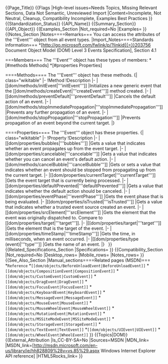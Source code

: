 {{Page_Title}}
{{Flags
|High-level issues=Needs Topics, Missing Relevant Sections, Data Not Semantic, Unreviewed Import
|Content=Incomplete, Not Neutral, Cleanup, Compatibility Incomplete, Examples Best Practices
}}
{{Standardization_Status}}
{{API_Name}}
{{Summary_Section}}
{{API_Object}}
{{Examples_Section
|Not_required=No
|Examples=
}}
{{Notes_Section
|Notes====Remarks===
You can access the attributes of the '''Event''' object from all event types.
|Import_Notes====Standards information===
*[http://go.microsoft.com/fwlink/p/?linkid{{=}}203756 Document Object Model (DOM) Level 3 Events Specification], Section 4.1


===Members===
The '''Event''' object has these types of members:
*[#methods Methods]
*[#properties Properties]


====Methods====
The '''Event''' object has these methods.
{| class="wikitable"
|-
!Method
!Description
|-
|[[dom/methods/initEvent|'''initEvent''']]
|Initializes a new generic event that the  [[dom/methods/createEvent|'''createEvent''']] method created.
|-
|[[dom/methods/preventDefault|'''preventDefault''']]
|Cancels the default action of an event.
|-
|[[dom/methods/stopImmediatePropagation|'''stopImmediatePropagation''']]
|Prevents any further propagation of an event.
|-
|[[dom/methods/stopPropagation|'''stopPropagation''']]
|Prevents propagation of an event beyond the current target.
|}
 

====Properties====
The '''Event''' object has these properties.
{| class="wikitable"
|-
!Property
!Description
|-
|[[dom/properties/bubbles|'''bubbles''']]
|Gets a value that  indicates whether an event propagates up from the event target.
|-
|[[dom/properties/cancelable|'''cancelable''']]
|Gets a value that indicates whether you can cancel an event's default action.
|-
|[[dom/methods/cancelBubble|'''cancelBubble''']]
|Gets or sets a value that indicates whether an event should be stopped from propagating up from the current target.
|-
|[[dom/properties/currentTarget|'''currentTarget''']]
|Gets the event target that is currently being processed.
|-
|[[dom/properties/defaultPrevented|'''defaultPrevented''']]
|Gets a value that indicates whether the default action should be canceled.
|-
|[[dom/properties/eventPhase|'''eventPhase''']]
|Gets the event phase that is being evaluated.
|-
|[[dom/properties/isTrusted|'''isTrusted''']]
|Gets a value that indicates whether a trusted event source created an event.
|-
|[[dom/properties/srcElement|'''srcElement''']]
|Gets the element that the event was originally dispatched to. Compare to [[dom/properties/target|'''target''']].
|-
|[[dom/properties/target|'''target''']]
|Gets the element that is the target of the event.
|-
|[[dom/properties/timeStamp|'''timeStamp''']]
|Gets the time, in milliseconds, when an event occurred.
|-
|[[dom/properties/type (event)|'''type''']]
|Gets the name of an event.
|}
 
}}
{{Related_Specifications_Section
|Specifications=
}}
{{Compatibility_Section
|Not_required=No
|Desktop_rows=
|Mobile_rows=
|Notes_rows=
}}
{{See_Also_Section
|Manual_sections====Related pages (MSDN)===
*<code>Reference</code>
*<code>[[dom/objects/BeforeUnloadEvent|BeforeUnloadEvent]]</code>
*<code>[[dom/objects/CompositionEvent|CompositionEvent]]</code>
*<code>[[dom/objects/CustomEvent|CustomEvent]]</code>
*<code>[[dom/objects/DragEvent|DragEvent]]</code>
*<code>[[dom/objects/FocusEvent|FocusEvent]]</code>
*<code>[[dom/objects/KeyboardEvent|KeyboardEvent]]</code>
*<code>[[dom/objects/MessageEvent|MessageEvent]]</code>
*<code>[[dom/objects/MouseEvent|MouseEvent]]</code>
*<code>[[dom/objects/MouseWheelEvent|MouseWheelEvent]]</code>
*<code>[[dom/objects/MutationEvent|MutationEvent]]</code>
*<code>[[dom/objects/MSSiteModeEvent|MSSiteModeEvent]]</code>
*<code>[[dom/objects/StorageEvent|StorageEvent]]</code>
*<code>[[dom/objects/TextEvent|TextEvent]]</code>
*<code>[[dom/objects/UIEvent|UIEvent]]</code>
*<code>[[dom/objects/WheelEvent|WheelEvent]]</code>
}}
{{Topics|DOM}}
{{External_Attribution
|Is_CC-BY-SA=No
|Sources=MSDN
|MDN_link=
|MSDN_link=[http://msdn.microsoft.com/en-us/library/ie/hh828809%28v=vs.85%29.aspx Windows Internet Explorer API reference]
|HTML5Rocks_link=
}}